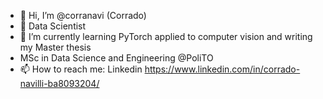 - 👋 Hi, I’m @corranavi (Corrado)
- 👀 Data Scientist
- 🌱 I’m currently learning PyTorch applied to computer vision and writing my Master thesis
- MSc in Data Science and Engineering @PoliTO
- 📫 How to reach me: Linkedin https://www.linkedin.com/in/corrado-navilli-ba8093204/ 

<!---
corranavi/corranavi is a ✨ special ✨ repository because its `README.md` (this file) appears on your GitHub profile.
You can click the Preview link to take a look at your changes.
--->
